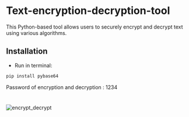 # Text-encryption-decryption-tool
This Python-based tool allows users to securely encrypt and decrypt text using various algorithms.




## Installation

* Run in terminal:
```bash
pip install pybase64
```


Password of encryption and decryption : 1234

#

![encrypt_decrypt](https://github.com/janithScript/Text-encryption-decryption-tool/assets/127806197/b0781f3f-3f6b-48d6-9dfc-bca2080a9fd1)





